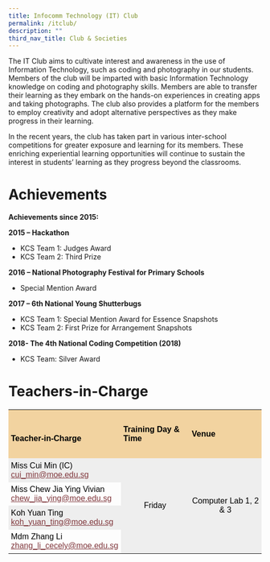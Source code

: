```yaml
---
title: Infocomm Technology (IT) Club
permalink: /itclub/
description: ""
third_nav_title: Club & Societies
---
```


The IT Club aims to cultivate interest and awareness in the use of Information Technology, such as coding and photography in our students. Members of the club will be imparted with basic Information Technology knowledge on coding and photography skills. Members are able to transfer their learning as they embark on the hands-on experiences in creating apps and taking photographs. The club also provides a platform for the members to employ creativity and adopt alternative perspectives as they make progress in their learning. 

In the recent years, the club has taken part in various inter-school competitions for greater exposure and learning for its members. These enriching experiential learning opportunities will continue to sustain the interest in students’ learning as they progress beyond the classrooms.

# Achievements
**Achievements since 2015:**

**2015 – Hackathon**
*   KCS Team 1: Judges Award
*   KCS Team 2: Third Prize

**2016 – National Photography Festival for Primary Schools**
*   Special Mention Award

**2017 – 6th National Young Shutterbugs**
*   KCS Team 1: Special Mention Award for Essence Snapshots
*   KCS Team 2: First Prize for Arrangement Snapshots

**2018- The 4th National Coding Competition (2018)**
*   KCS Team: Silver Award

# Teachers-in-Charge
<table style="box-sizing: border-box; color: rgb(0, 0, 0); font-family: Signika, Arial, sans-serif; font-size: 16px; font-style: normal; font-variant-ligatures: normal; font-variant-caps: normal; font-weight: 400; letter-spacing: normal; orphans: 2; text-align: start; text-transform: none; white-space: normal; widows: 2; word-spacing: 0px; -webkit-text-stroke-width: 0px; text-decoration-thickness: initial; text-decoration-style: initial; text-decoration-color: initial;"><tbody style="box-sizing: border-box;"><tr style="box-sizing: border-box; height: 50px;"><td style="box-sizing: border-box; padding: 5px; background-color: rgb(242, 211, 160); height: 50px;">&nbsp;<p style="box-sizing: border-box;"></p><p style="box-sizing: border-box;"><span style="box-sizing: border-box; font-family: arial, helvetica, sans-serif;"><strong style="box-sizing: border-box; font-weight: bolder;">Teacher-in-Charge</strong></span></p></td><td style="box-sizing: border-box; padding: 5px; background-color: rgb(242, 211, 160); height: 50px;"><span style="box-sizing: border-box; font-family: arial, helvetica, sans-serif;"><strong style="box-sizing: border-box; font-weight: bolder;">Training Day &amp; Time</strong></span></td><td style="box-sizing: border-box; padding: 5px; background-color: rgb(242, 211, 160); height: 96px;"><span style="box-sizing: border-box; font-family: arial, helvetica, sans-serif;"><strong style="box-sizing: border-box; font-weight: bolder;">Venue</strong></span></td></tr><tr style="box-sizing: border-box; background: rgb(238, 238, 238); height: 48px;"><td style="box-sizing: border-box; padding: 5px; height: 48px;"><span style="box-sizing: border-box; font-family: arial, helvetica, sans-serif;">Miss Cui Min (IC)</span><br style="box-sizing: border-box;"><span style="box-sizing: border-box; font-family: arial, helvetica, sans-serif;"><a href="mailto:cui_min@moe.edu.sg" style="box-sizing: border-box; background-color: transparent; cursor: pointer; transition: all 0.25s ease-in-out 0s; color: rgb(128, 56, 61);">cui_min@moe.edu.sg</a></span></td><td rowspan="4" style="box-sizing: border-box; padding: 5px; text-align: center; height: 168px;"><span style="box-sizing: border-box; font-family: arial, helvetica, sans-serif;">Friday</span></td><td rowspan="4" style="box-sizing: border-box; padding: 5px; text-align: center; height: 168px;"><span style="box-sizing: border-box; font-family: arial, helvetica, sans-serif;">Computer Lab 1, 2 &amp; 3</span></td></tr><tr style="box-sizing: border-box; height: 24px;"><td style="box-sizing: border-box; padding: 5px; height: 24px;"><span style="box-sizing: border-box; font-family: arial, helvetica, sans-serif;">Miss Chew Jia Ying Vivian</span><br style="box-sizing: border-box;"><span style="box-sizing: border-box; font-family: arial, helvetica, sans-serif;"><a href="mailto:chew_jia_ying@moe.edu.sg" style="box-sizing: border-box; background-color: transparent; cursor: pointer; transition: all 0.25s ease-in-out 0s; color: rgb(128, 56, 61);">chew_jia_ying@moe.edu.sg</a></span></td></tr><tr style="box-sizing: border-box; background: rgb(238, 238, 238); height: 48px;"><td style="box-sizing: border-box; padding: 5px; height: 48px;"><span style="box-sizing: border-box; font-family: arial, helvetica, sans-serif;">Koh Yuan Ting<br style="box-sizing: border-box;"><a href="mailto:koh_yuan_ting@moe.edu.sg" style="box-sizing: border-box; background-color: transparent; cursor: pointer; transition: all 0.25s ease-in-out 0s; color: rgb(128, 56, 61);">koh_yuan_ting@moe.edu.sg</a>&nbsp;</span></td></tr><tr style="box-sizing: border-box; height: 48px;"><td style="box-sizing: border-box; padding: 5px; height: 48px;"><span style="box-sizing: border-box; font-family: arial, helvetica, sans-serif;">Mdm Zhang Li</span><br style="box-sizing: border-box;"><span style="box-sizing: border-box; font-family: arial, helvetica, sans-serif;"><a href="mailto:koh_yuan_ting@moe.edu.sg" style="box-sizing: border-box; background-color: transparent; cursor: pointer; transition: all 0.25s ease-in-out 0s; color: rgb(128, 56, 61);">zhang_li_cecely@moe.edu.sg</a></span></td></tr></tbody></table>